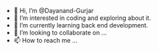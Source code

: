 - 👋 Hi, I’m @Dayanand-Gurjar
- 👀 I’m interested in coding and exploring about it. 
- 🌱 I’m currently learning back end development. 
- 💞️ I’m looking to collaborate on ... 
- 📫 How to reach me ...

<!---
Dayanand-Gurjar/Dayanand-Gurjar is a ✨ special ✨ repository because its `README.md` (this file) appears on your GitHub profile.
You can click the Preview link to take a look at your changes.
--->
